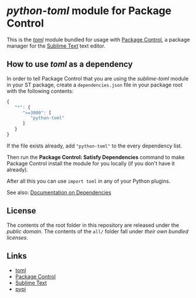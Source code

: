 # *python-toml* module for Package Control

This is the *[toml](https://github.com/uiri/toml)* module
bundled for usage with [Package Control](http://packagecontrol.io/),
a package manager
for the [Sublime Text](http://sublimetext.com/) text editor.


## How to use *toml* as a dependency

In order to tell Package Control
that you are using the *sublime-toml* module
in your ST package,
create a `dependencies.json` file
in your package root
with the following contents:

```js
{
   "*": {
      ">=3000": [
         "python-toml"
      ]
   }
}
```

If the file exists already,
add `"python-toml"` to the every dependency list.

Then run the **Package Control: Satisfy Dependencies** command
to make Package Control
install the module for you locally
(if you don't have it already).

After all this
you can use `import toml`
in any of your Python plugins.

See also:
[Documentation on Dependencies](https://packagecontrol.io/docs/dependencies)



## License

The contents of the root folder
in this repository
are released
under the *public domain*.
The contents of the `all/` folder
fall under *their own bundled licenses*.

## Links

- [toml](https://github.com/uiri/toml)
- [Package Control](http://packagecontrol.io/)
- [Sublime Text](http://sublimetext.com/)
- [pypi](https://pypi.python.org/pypi/toml)
